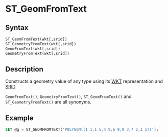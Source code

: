 # ST_GeomFromText

## Syntax

```sql
ST_GeomFromText(wkt[,srid])
ST_GeometryFromText(wkt[,srid])
GeomFromText(wkt[,srid])
GeometryFromText(wkt[,srid])
```

## Description

Constructs a geometry value of any type using its [WKT](/sql-statements-structure/geographic-geometric-features/wkt/wkt-definition) representation and [SRID](/kb/en/srid/).

`GeomFromText()`, `GeometryFromText()`, `ST_GeomFromText()` and `ST_GeometryFromText()` are all synonyms.

## Example

```sql
SET @g = ST_GEOMFROMTEXT('POLYGON((1 1,1 5,4 9,6 9,9 3,7 2,1 1))');
```
